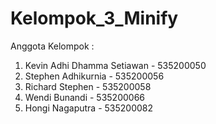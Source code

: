 # Kelompok_3_Minify
Anggota Kelompok :
1. Kevin Adhi Dhamma Setiawan - 535200050
2. Stephen Adhikurnia - 535200056
3. Richard Stephen - 535200058
4. Wendi Bunandi - 535200066
5. Hongi Nagaputra - 535200082
